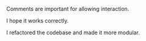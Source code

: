 Comments are important for allowing interaction.

I hope it works correctly.

I refactored the codebase and made it more modular.